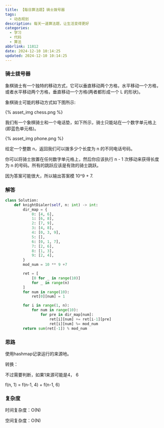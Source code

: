 ```yaml
---
title: 【每日算法题】骑士拨号器
tags:
  - 动态规划
description: 每天一道算法题，让生活变得更好
categories:
  - 学习
  - 代码
  - 算法
abbrlink: 11812
date: 2024-12-10 10:14:25
updated: 2024-12-10 10:14:25
---
```


### 骑士拨号器

象棋骑士有一个独特的移动方式，它可以垂直移动两个方格，水平移动一个方格，或者水平移动两个方格，垂直移动一个方格(两者都形成一个 L 的形状)。

象棋骑士可能的移动方式如下图所示:

{% asset_img chess.png %}

我们有一个象棋骑士和一个电话垫，如下所示，骑士只能站在一个数字单元格上(即蓝色单元格)。

{% asset_img phone.png %}

给定一个整数 n，返回我们可以拨多少个长度为 n 的不同电话号码。

你可以将骑士放置在任何数字单元格上，然后你应该执行 n - 1 次移动来获得长度为 n 的号码。所有的跳跃应该是有效的骑士跳跃。

因为答案可能很大，所以输出答案模 10^9 + 7.

### 解答

```python
class Solution:
    def knightDialer(self, n: int) -> int:
        dir_map = {
            0: [4, 6],
            1: [6, 8],
            2: [7, 9],
            3: [4, 8],
            4: [0, 3, 9],
            5: [],
            6: [0, 1, 7],
            7: [2, 6],
            8: [1, 3],
            9: [2, 4],
        }
        mod_num = 10 ** 9 +7

        ret = [
            [0 for _ in range(10)]
            for _ in range(n)
        ]
        for num in range(10):
            ret[0][num] = 1

        for i in range(1, n):
            for num in range(10):
                for pre in dir_map[num]:
                    ret[i][num] += ret[i-1][pre]
                    ret[i][num] %= mod_num
        return sum(ret[-1]) % mod_num
```

### 思路

使用hashmap记录运行的来源地。

转换：

不过需要判断，如果1来源可能是4， 6

f(n, 1) = f(n-1, 4) + f(n-1, 6)

### 复杂度

时间复杂度：O(N)

空间复杂度：O(N)
